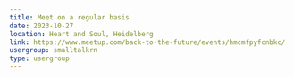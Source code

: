 ```yaml
---
title: Meet on a regular basis
date: 2023-10-27
location: Heart and Soul, Heidelberg
link: https://www.meetup.com/back-to-the-future/events/hmcmfpyfcnbkc/
usergroup: smalltalkrn
type: usergroup
---
```

